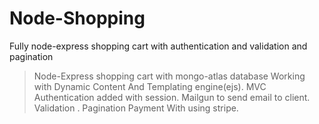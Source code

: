# Node-Shopping
Fully node-express shopping cart with authentication and validation and pagination 

> Node-Express shopping cart with mongo-atlas database 
> Working with Dynamic Content And Templating engine(ejs).
> MVC
> Authentication added with session.
> Mailgun to send email to client.
> Validation .
> Pagination
> Payment With using stripe.
